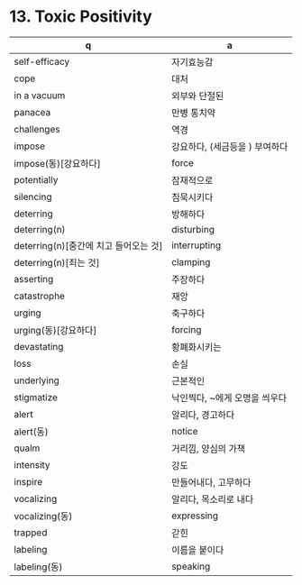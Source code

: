 # 13. Toxic Positivity

 q  | a
--- | ---
self-efficacy		| 자기효능감
cope			| 대처
in a vacuum		| 외부와 단절된
panacea			| 만병 통치약
challenges		| 역경
impose			| 강요하다, (세금등을 ) 부여하다
impose(동)[강요하다]	| force
potentially		| 잠재적으로
silencing		| 침묵시키다
deterring		| 방해하다
deterring(n)		| disturbing
deterring(n)[중간에 치고 들어오는 것]		| interrupting
deterring(n)[죄는 것]		| clamping
asserting		| 주장하다
catastrophe		| 재앙
urging		| 축구하다
urging(동)[강요하다]	| forcing
devastating		| 황폐화시키는
loss		| 손실
underlying	| 근본적인
stigmatize	| 낙인찍다, ~에게 오명을 씌우다
alert		| 알리다, 경고하다
alert(동)	| notice
qualm		| 거리낌, 양심의 가책
intensity	| 강도
inspire		| 만들어내다, 고무하다
vocalizing	| 알리다, 목소리로 내다
vocalizing(동)	| expressing
trapped		| 갇힌
labeling	| 이름을 붙이다
labeling(동)	| speaking
